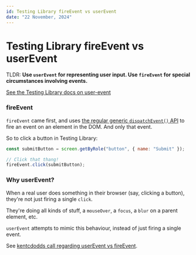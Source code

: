 ```yaml
---
id: Testing Library fireEvent vs userEvent
date: "22 November, 2024"
---
```


# Testing Library fireEvent vs userEvent

TLDR: **Use `userEvent` for representing user input. Use `fireEvent` for special circumstances involving events.**

[See the Testing Library docs on user-event](https://testing-library.com/docs/user-event/intro/#differences-from-fireevent)

### fireEvent

`fireEvent` came first, and uses [the regular generic `dispatchEvent()` API](https://developer.mozilla.org/en-US/docs/Web/API/EventTarget/dispatchEvent) to fire an event on an element in the DOM. And only that event.

So to click a button in Testing Library:
```jsx
const submitButton = screen.getByRole("button", { name: "Submit" });

// Click that thang!
fireEvent.click(submitButton);
```

### Why userEvent?

When a real user does something in their browser (say, clicking a button), they're not just firing a single `click`.

They're doing all kinds of stuff, a `mouseOver`, a `focus`, a `blur` on a parent element, etc.

`userEvent` attempts to mimic this behaviour, instead of just firing a single event.

See [kentcdodds call regarding userEvent vs fireEvent](https://kentcdodds.com/calls/01/81/using-user-event-vs-fire-event).
